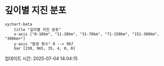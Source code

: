 # 깊이별 지진 분포

```mermaid
xychart-beta
    title "깊이별 지진 분포"
    x-axis ["0-10km", "11-30km", "31-70km", "71-150km", "151-300km", "300km+"]
    y-axis "발생 횟수" 0 --> 967
    bar [230, 965, 35, 4, 0, 0]
```

업데이트 시간: 2025-07-04 14:04:15
